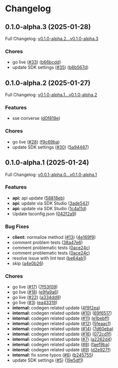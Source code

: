 # Changelog

## 0.1.0-alpha.3 (2025-01-28)

Full Changelog: [v0.1.0-alpha.2...v0.1.0-alpha.3](https://github.com/DatagridAI/datagrid-node/compare/v0.1.0-alpha.2...v0.1.0-alpha.3)

### Chores

* go live ([#33](https://github.com/DatagridAI/datagrid-node/issues/33)) ([b66bcdd](https://github.com/DatagridAI/datagrid-node/commit/b66bcdd7e64842eea0bd87889fd32e67f7a1868b))
* update SDK settings ([#35](https://github.com/DatagridAI/datagrid-node/issues/35)) ([b6b567d](https://github.com/DatagridAI/datagrid-node/commit/b6b567d8600078bed297fa411688ee5b478ad60f))

## 0.1.0-alpha.2 (2025-01-27)

Full Changelog: [v0.1.0-alpha.1...v0.1.0-alpha.2](https://github.com/DatagridAI/datagrid-node/compare/v0.1.0-alpha.1...v0.1.0-alpha.2)

### Features

* sse converse ([d0f819e](https://github.com/DatagridAI/datagrid-node/commit/d0f819eb6352fe4ba1a264d34ebf6d1e0f91873a))


### Chores

* go live ([#28](https://github.com/DatagridAI/datagrid-node/issues/28)) ([f9c69ba](https://github.com/DatagridAI/datagrid-node/commit/f9c69baa9d44b127abdb769da8bdd0fab7390df4))
* update SDK settings ([#30](https://github.com/DatagridAI/datagrid-node/issues/30)) ([5a94487](https://github.com/DatagridAI/datagrid-node/commit/5a94487e0ca8b15e868dbf3b1afcae688c1d35e6))

## 0.1.0-alpha.1 (2025-01-24)

Full Changelog: [v0.0.1-alpha.0...v0.1.0-alpha.1](https://github.com/DatagridAI/datagrid-node/compare/v0.0.1-alpha.0...v0.1.0-alpha.1)

### Features

* **api:** api update ([58818eb](https://github.com/DatagridAI/datagrid-node/commit/58818eb4b5d326caeeae049ffcdf809a038d65f7))
* **api:** update via SDK Studio ([3ade542](https://github.com/DatagridAI/datagrid-node/commit/3ade542922c7d4d57bfb0f41d31d9cb218929030))
* **api:** update via SDK Studio ([1c4a11d](https://github.com/DatagridAI/datagrid-node/commit/1c4a11dde9d57b449ebf3630f84ced62c1f5dfa3))
* Update tsconfig.json ([042f2a9](https://github.com/DatagridAI/datagrid-node/commit/042f2a9df0d709d2de9d5b62e2265dbcceff4959))


### Bug Fixes

* **client:** normalize method ([#13](https://github.com/DatagridAI/datagrid-node/issues/13)) ([4e169f9](https://github.com/DatagridAI/datagrid-node/commit/4e169f982ed14dc891a5fc5651a3d79d0cca1155))
* comment problem tests ([38a47e6](https://github.com/DatagridAI/datagrid-node/commit/38a47e6596ed7bf6050602f2dfbb01dc950ebbb1))
* comment problematic tests ([0ace24c](https://github.com/DatagridAI/datagrid-node/commit/0ace24cfae2513bf81aad193c07f36ffd73aa076))
* comment problematic tests ([0ace24c](https://github.com/DatagridAI/datagrid-node/commit/0ace24cfae2513bf81aad193c07f36ffd73aa076))
* resolve issue with lint test ([be64ab1](https://github.com/DatagridAI/datagrid-node/commit/be64ab1b13df026e4fcee9d9c731e676971806e3))
* skip ([a4e0b26](https://github.com/DatagridAI/datagrid-node/commit/a4e0b26e2571f1acb7ea83dc6ff62ee6a7557b25))


### Chores

* go live ([#17](https://github.com/DatagridAI/datagrid-node/issues/17)) ([7f53f09](https://github.com/DatagridAI/datagrid-node/commit/7f53f09b445d0292fd81d36b57f2962f2f846502))
* go live ([#18](https://github.com/DatagridAI/datagrid-node/issues/18)) ([e9fa9a6](https://github.com/DatagridAI/datagrid-node/commit/e9fa9a6f530578ad8cdecea22cbea944bc42a3cf))
* go live ([#22](https://github.com/DatagridAI/datagrid-node/issues/22)) ([a334dd9](https://github.com/DatagridAI/datagrid-node/commit/a334dd9fbbc454168b8eaa4d2ea0fad47ab698e4))
* go live ([#3](https://github.com/DatagridAI/datagrid-node/issues/3)) ([ea43319](https://github.com/DatagridAI/datagrid-node/commit/ea433190eb3cdea88cf02aecf35fa90e3b6b791d))
* **internal:** codegen related update ([4f9f2ea](https://github.com/DatagridAI/datagrid-node/commit/4f9f2ea6e3fb2f5b13401d120a688b82dc1bd401))
* **internal:** codegen related update ([#10](https://github.com/DatagridAI/datagrid-node/issues/10)) ([69f6517](https://github.com/DatagridAI/datagrid-node/commit/69f65179ec0b7f69876ae532da3894d59b4e7a51))
* **internal:** codegen related update ([#11](https://github.com/DatagridAI/datagrid-node/issues/11)) ([e1bebff](https://github.com/DatagridAI/datagrid-node/commit/e1bebffe7d8dc872d9ac0b0ffd475fefb1e9a639))
* **internal:** codegen related update ([#12](https://github.com/DatagridAI/datagrid-node/issues/12)) ([5feaac1](https://github.com/DatagridAI/datagrid-node/commit/5feaac13b810c7b1565974eba50c532678687039))
* **internal:** codegen related update ([#14](https://github.com/DatagridAI/datagrid-node/issues/14)) ([7d60eba](https://github.com/DatagridAI/datagrid-node/commit/7d60ebad880e076e9cee9ab9ed4a97352434d465))
* **internal:** codegen related update ([#16](https://github.com/DatagridAI/datagrid-node/issues/16)) ([072cd1f](https://github.com/DatagridAI/datagrid-node/commit/072cd1f482ce41df2a17f8d307290823f50ff649))
* **internal:** codegen related update ([#7](https://github.com/DatagridAI/datagrid-node/issues/7)) ([a2262d4](https://github.com/DatagridAI/datagrid-node/commit/a2262d42c1a7872ed663f34a3df8ae2608beca30))
* **internal:** codegen related update ([#8](https://github.com/DatagridAI/datagrid-node/issues/8)) ([faef9ba](https://github.com/DatagridAI/datagrid-node/commit/faef9bae26f23edc7c59aef229183987d1c3fb84))
* **internal:** codegen related update ([#9](https://github.com/DatagridAI/datagrid-node/issues/9)) ([d2e927f](https://github.com/DatagridAI/datagrid-node/commit/d2e927fa119d23f8bccedeea3c111e62bc51e12d))
* **internal:** fix some typos ([#6](https://github.com/DatagridAI/datagrid-node/issues/6)) ([b245755](https://github.com/DatagridAI/datagrid-node/commit/b2457552d9b5f5ce17cb592f747ae04151b8d394))
* update SDK settings ([#5](https://github.com/DatagridAI/datagrid-node/issues/5)) ([19e5df1](https://github.com/DatagridAI/datagrid-node/commit/19e5df1e31221bc6404ba251a56bdbc91d19369b))
